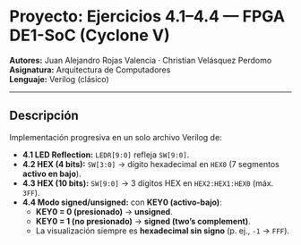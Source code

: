 # Proyecto: Ejercicios 4.1–4.4 — FPGA DE1-SoC (Cyclone V)

**Autores:** Juan Alejandro Rojas Valencia · Christian Velásquez Perdomo  
**Asignatura:** Arquitectura de Computadores   
**Lenguaje:** Verilog (clásico)

---

## Descripción

Implementación progresiva en un solo archivo Verilog de:

- **4.1 LED Reflection:** `LEDR[9:0]` refleja `SW[9:0]`.
- **4.2 HEX (4 bits):** `SW[3:0]` → dígito hexadecimal en `HEX0` (7 segmentos **activo en bajo**).
- **4.3 HEX (10 bits):** `SW[9:0]` → 3 dígitos HEX en `HEX2:HEX1:HEX0` (máx. `3FF`).
- **4.4 Modo signed/unsigned:** con **KEY0 (activo-bajo)**:
  - **KEY0 = 0 (presionado)** → **unsigned**.
  - **KEY0 = 1 (no presionado)** → **signed (two’s complement)**.
  - La visualización siempre es **hexadecimal sin signo** (p. ej., `-1` → `FFF`).